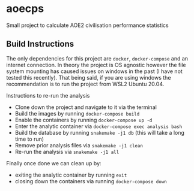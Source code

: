# aoecps

Small project to calculate AOE2 civilisation performance statistics

## Build Instructions

The only dependencies for this project are `docker`, `docker-compose` and an internet connection. In theory the project is OS agnostic however the file system mounting has caused issues on windows in the past (I have not tested this recently). That being said, if you are using windows the recommendation is to run the project from WSL2 Ubuntu 20.04.

Instructions to re-run the analysis

- Clone down the project and navigate to it via the terminal
- Build the images by running `docker-compose build`
- Enable the containers by running `docker-compose up -d`
- Enter the analytic container via `docker-compose exec analysis bash`
- Build the database by running `snakemake -j1 db` (this will take a long time to run)
- Remove prior analysis files via `snakemake -j1 clean`
- Re-run the analysis via `snakemake -j1 all` 

Finally once done we can clean up by:
- exiting the analytic container by running `exit`
- closing down the containers via running `docker-compose down`


